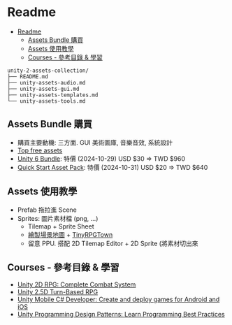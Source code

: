 # Readme

<!-- TOC -->
* [Readme](#readme)
  * [Assets Bundle 購買](#assets-bundle-購買)
  * [Assets 使用教學](#assets-使用教學)
  * [Courses - 參考目錄 & 學習](#courses---參考目錄--學習-)
<!-- TOC -->

```text
unity-2-assets-collection/
├── README.md
├── unity-assets-audio.md
├── unity-assets-gui.md
├── unity-assets-templates.md
└── unity-assets-tools.md
```

## Assets Bundle 購買

- 購買主要動機: 三方面. GUI 美術圖庫, 音樂音效, 系統設計
- [Top free assets](https://assetstore.unity.com/?price=0-0&rating=4&orderBy=3)
- [Unity 6 Bundle](https://assetstore.unity.com/mega-bundles/unity-6-toolkit?clickref=1011lzM73QFA&utm_source=partnerize&utm_medium=affiliate&utm_campaign=unity_affiliate): 特價 (2024-10-29) USD $30 => TWD $960
- [Quick Start Asset Pack](https://assetstore.unity.com/mega-bundles/quick-start): 特價 (2024-10-31) USD $20 => TWD $640

## Assets 使用教學

- Prefab 拖拉進 Scene
- Sprites: 圖片素材檔 (png, …)
  - Tilemap + Sprite Sheet
  - [繪製場景地圖](https://www.youtube.com/watch?v=C9SrWspWpEE) + [TinyRPGTown](https://assetstore.unity.com/packages/2d/environments/tiny-rpg-town-environment-88293#content)
  - 留意 PPU. 搭配 2D Tilemap Editor + 2D Sprite (將素材切出來

## Courses - 參考目錄 & 學習 

- [Unity 2D RPG: Complete Combat System](https://www.gamedev.tv/courses/unity-2d-rpg-combat)
- [Unity 2.5D Turn-Based RPG](https://www.gamedev.tv/courses/unity-2-5d-turn-based-combat)
- [Unity Mobile C# Developer: Create and deploy games for Android and iOS](https://www.gamedev.tv/courses/unity-mobile)
- [Unity Programming Design Patterns: Learn Programming Best Practices](https://www.gamedev.tv/courses/unity-programming-design-patterns)